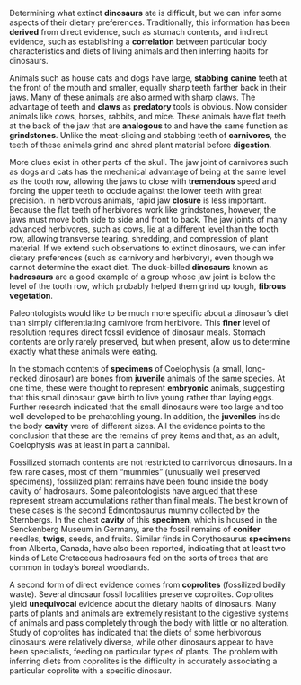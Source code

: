 Determining what extinct **dinosaurs** ate is difficult, but we can infer some aspects of their dietary preferences. Traditionally, this information has been **derived** from direct evidence, such as stomach contents, and indirect evidence, such as establishing a **correlation** between particular body characteristics and diets of living animals and then inferring habits for dinosaurs.

Animals such as house cats and dogs have large, **stabbing** **canine** teeth at the front of the mouth and smaller, equally sharp teeth farther back in their jaws. Many of these animals are also armed with sharp claws. The advantage of teeth and **claws** as **predatory** tools is obvious. Now consider animals like cows, horses, rabbits, and mice. These animals have flat teeth at the back of the jaw that are **analogous** to and have the same function as **grindstones**. Unlike the meat-slicing and stabbing teeth of **carnivores**, the teeth of these animals grind and shred plant material before **digestion**.

More clues exist in other parts of the skull. The jaw joint of carnivores such as dogs and cats has the mechanical advantage of being at the same level as the tooth row, allowing the jaws to close with **tremendous** speed and forcing the upper teeth to occlude against the lower teeth with great precision. In herbivorous animals, rapid jaw **closure** is less important. Because the flat teeth of herbivores work like grindstones, however, the jaws must move both side to side and front to back. The jaw joints of many advanced herbivores, such as cows, lie at a different level than the tooth row, allowing transverse tearing, shredding, and compression of plant material. If we extend such observations to extinct dinosaurs, we can infer dietary preferences (such as carnivory and herbivory), even though we cannot determine the exact diet. The duck-billed **dinosaurs** known as **hadrosaurs** are a good example of a group whose jaw joint is below the level of the tooth row, which probably helped them grind up tough, **fibrous** **vegetation**.

Paleontologists would like to be much more specific about a dinosaur’s diet than simply differentiating carnivore from herbivore. This **finer** level of resolution requires direct fossil evidence of dinosaur meals. Stomach contents are only rarely preserved, but when present, allow us to determine exactly what these animals were eating.

In the stomach contents of **specimens** of Coelophysis (a small, long-necked dinosaur) are bones from **juvenile** animals of the same species. At one time, these were thought to represent **embryonic** animals, suggesting that this small dinosaur gave birth to live young rather than laying eggs. Further research indicated that the small dinosaurs were too large and too well developed to be prehatchling young. In addition, the **juveniles** inside the body **cavity** were of different sizes. All the evidence points to the conclusion that these are the remains of prey items and that, as an adult, Coelophysis was at least in part a cannibal.

Fossilized stomach contents are not restricted to carnivorous dinosaurs. In a few rare cases, most of them “mummies” (unusually well preserved specimens), fossilized plant remains have been found inside the body cavity of hadrosaurs. Some paleontologists have argued that these represent stream accumulations rather than final meals. The best known of these cases is the second Edmontosaurus mummy collected by the Sternbergs. In the chest **cavity** of this **specimen**, which is housed in the Senckenberg Museum in Germany, are the fossil remains of **conifer** needles, **twigs**, seeds, and fruits. Similar finds in Corythosaurus **specimens** from Alberta, Canada, have also been reported, indicating that at least two kinds of Late Cretaceous hadrosaurs fed on the sorts of trees that are common in today’s boreal woodlands.



A second form of direct evidence comes from **coprolites** (fossilized bodily waste). Several dinosaur fossil localities preserve coprolites. Coprolites yield **unequivocal** evidence about the dietary habits of dinosaurs. Many parts of plants and animals are extremely resistant to the digestive systems of animals and pass completely through the body with little or no alteration. Study of coprolites has indicated that the diets of some herbivorous dinosaurs were relatively diverse, while other dinosaurs appear to have been specialists, feeding on particular types of plants. The problem with inferring diets from coprolites is the difficulty in accurately associating a particular coprolite with a specific dinosaur.

